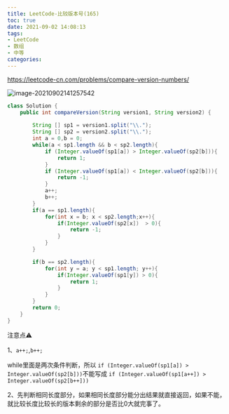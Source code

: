 ```yaml
---
title: LeetCode-比较版本号(165)
toc: true
date: 2021-09-02 14:08:13
tags:
- LeetCode
- 数组
- 中等
categories:
---
```


https://leetcode-cn.com/problems/compare-version-numbers/

![image-20210902141257542](https://xcu-oss.oss-cn-beijing.aliyuncs.com/image/gao/image-20210902141257542.png)

```java
class Solution {
    public int compareVersion(String version1, String version2) {
        
        String [] sp1 = version1.split("\\.");
        String [] sp2 = version2.split("\\.");
        int a = 0,b = 0;
        while(a < sp1.length && b < sp2.length){
            if (Integer.valueOf(sp1[a]) > Integer.valueOf(sp2[b])){
                return 1;
            }
            if (Integer.valueOf(sp1[a]) < Integer.valueOf(sp2[b])){
                return -1;
            }
            a++;
            b++;
        }
        if(a == sp1.length){
            for(int x = b; x < sp2.length;x++){
                if(Integer.valueOf(sp2[x])  > 0){
                    return -1;
                }
            }
        }

        if(b == sp2.length){
            for(int y = a; y < sp1.length; y++){
                if(Integer.valueOf(sp1[y]) > 0){
                    return 1;
                }
            }
        }
        return 0;
    }
}
```

注意点⚠️

1、` a++; `,`b++;`

while里面是两次条件判断，所以 `if (Integer.valueOf(sp1[a]) > Integer.valueOf(sp2[b]))`不能写成	`if (Integer.valueOf(sp1[a++]) > Integer.valueOf(sp2[b++]))`

2、先判断相同长度部分，如果相同长度部分能分出结果就直接返回，如果不能，就比较长度比较长的版本剩余的部分是否比0大就完事了。

